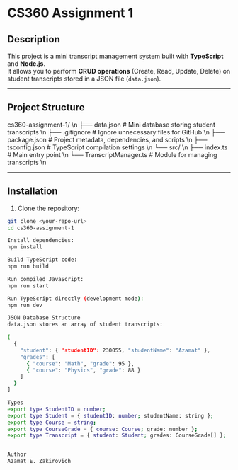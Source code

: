 # CS360 Assignment 1

## Description
This project is a mini transcript management system built with **TypeScript** and **Node.js**.  
It allows you to perform **CRUD operations** (Create, Read, Update, Delete) on student transcripts stored in a JSON file (`data.json`).

---

## Project Structure

cs360-assignment-1/ \n
├── data.json # Mini database storing student transcripts \n
├── .gitignore # Ignore unnecessary files for GitHub \n
├── package.json # Project metadata, dependencies, and scripts \n
├── tsconfig.json # TypeScript compilation settings \n
└── src/ \n
├── index.ts # Main entry point \n
└── TranscriptManager.ts # Module for managing transcripts \n


---

## Installation

1. Clone the repository:

```bash
git clone <your-repo-url>
cd cs360-assignment-1

Install dependencies:
npm install

Build TypeScript code:
npm run build

Run compiled JavaScript:
npm run start

Run TypeScript directly (development mode):
npm run dev

JSON Database Structure
data.json stores an array of student transcripts:

[
  {
    "student": { "studentID": 230055, "studentName": "Azamat" },
    "grades": [
      { "course": "Math", "grade": 95 },
      { "course": "Physics", "grade": 88 }
    ]
  }
]

Types 
export type StudentID = number;
export type Student = { studentID: number; studentName: string };
export type Course = string;
export type CourseGrade = { course: Course; grade: number };
export type Transcript = { student: Student; grades: CourseGrade[] };


Author
Azamat E. Zakirovich
